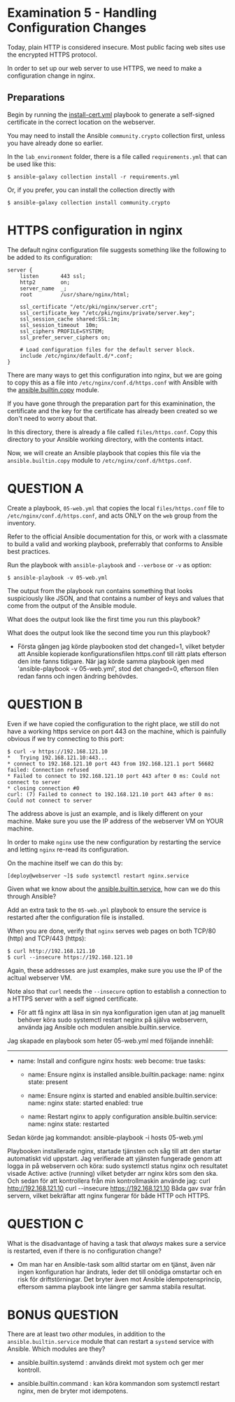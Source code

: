 # Examination 5 - Handling Configuration Changes

Today, plain HTTP is considered insecure. Most public facing web sites use the encrypted HTTPS
protocol.

In order to set up our web server to use HTTPS, we need to make a configuration change in nginx.

## Preparations

Begin by running the [install-cert.yml](install-cert.yml) playbook to generate a self-signed certificate
in the correct location on the webserver.

You may need to install the Ansible `community.crypto` collection first, unless you have
already done so earlier.

In the `lab_environment` folder, there is a file called `requirements.yml` that can be used like this:

    $ ansible-galaxy collection install -r requirements.yml

Or, if you prefer, you can install the collection directly with

    $ ansible-galaxy collection install community.crypto

# HTTPS configuration in nginx

The default nginx configuration file suggests something like the following to be added to its
configuration:

    server {
        listen       443 ssl;
        http2        on;
        server_name  _;
        root         /usr/share/nginx/html;

        ssl_certificate "/etc/pki/nginx/server.crt";
        ssl_certificate_key "/etc/pki/nginx/private/server.key";
        ssl_session_cache shared:SSL:1m;
        ssl_session_timeout  10m;
        ssl_ciphers PROFILE=SYSTEM;
        ssl_prefer_server_ciphers on;

        # Load configuration files for the default server block.
        include /etc/nginx/default.d/*.conf;
    }

There are many ways to get this configuration into nginx, but we are going to copy
this as a file into `/etc/nginx/conf.d/https.conf` with Ansible with the
[ansible.builtin.copy](https://docs.ansible.com/ansible/latest/collections/ansible/builtin/copy_module.html)
module.

If you have gone through the preparation part for this examinination, the certificate and the key for the
certificate has already been created so we don't need to worry about that.

In this directory, there is already a file called `files/https.conf`. Copy this directory to your Ansible
working directory, with the contents intact.

Now, we will create an Ansible playbook that copies this file via the `ansible.builtin.copy` module
to `/etc/nginx/conf.d/https.conf`.

# QUESTION A

Create a playbook, `05-web.yml` that copies the local `files/https.conf` file to `/etc/nginx/conf.d/https.conf`,
and acts ONLY on the `web` group from the inventory.

Refer to the official Ansible documentation for this, or work with a classmate to
build a valid and working playbook, preferrably that conforms to Ansible best practices.

Run the playbook with `ansible-playbook` and `--verbose` or `-v` as option:

    $ ansible-playbook -v 05-web.yml

The output from the playbook run contains something that looks suspiciously like JSON, and that contains
a number of keys and values that come from the output of the Ansible module.

What does the output look like the first time you run this playbook?

What does the output look like the second time you run this playbook?

- Första gången jag körde playbooken stod det changed=1, vilket betyder att Ansible kopierade konfigurationsfilen https.conf till rätt plats efterson den inte fanns tidigare. 
När jag körde samma playbook igen med 'ansible-playbook -v 05-web.yml', stod det changed=0, efterson filen redan fanns och ingen ändring behövdes. 

# QUESTION B

Even if we have copied the configuration to the right place, we still do not have a working https service
on port 443 on the machine, which is painfully obvious if we try connecting to this port:

    $ curl -v https://192.168.121.10
    *   Trying 192.168.121.10:443...
    * connect to 192.168.121.10 port 443 from 192.168.121.1 port 56682 failed: Connection refused
    * Failed to connect to 192.168.121.10 port 443 after 0 ms: Could not connect to server
    * closing connection #0
    curl: (7) Failed to connect to 192.168.121.10 port 443 after 0 ms: Could not connect to server

The address above is just an example, and is likely different on your machine. Make sure you use the IP address
of the webserver VM on YOUR machine.

In order to make `nginx` use the new configuration by restarting the service and letting `nginx` re-read
its configuration.

On the machine itself we can do this by:

    [deploy@webserver ~]$ sudo systemctl restart nginx.service

Given what we know about the [ansible.builtin.service](https://docs.ansible.com/ansible/latest/collections/ansible/builtin/service_module.html),
how can we do this through Ansible?

Add an extra task to the `05-web.yml` playbook to ensure the service is restarted after the configuration
file is installed.

When you are done, verify that `nginx` serves web pages on both TCP/80 (http) and TCP/443 (https):

    $ curl http://192.168.121.10
    $ curl --insecure https://192.168.121.10

Again, these addresses are just examples, make sure you use the IP of the acltual webserver VM.

Note also that `curl` needs the `--insecure` option to establish a connection to a HTTPS server with
a self signed certificate.

- För att få nginx att läsa in sin nya konfiguration igen utan at jag manuellt behöver köra sudo systemctl restart neginx på själva webservern, använda jag Ansible och modulen ansible.builtin.service. 

Jag skapade en playbook som heter 05-web.yml med följande innehåll: 

---
- name: Install and configure nginx
  hosts: web
  become: true
  tasks:
    - name: Ensure nginx is installed
      ansible.builtin.package:
        name: nginx
        state: present

    - name: Ensure nginx is started and enabled
      ansible.builtin.service:
        name: nginx
        state: started
        enabled: true

    - name: Restart nginx to apply configuration
      ansible.builtin.service:
        name: nginx
        state: restarted

Sedan körde jag kommandot: ansible-playbook -i hosts 05-web.yml

Playbooken installerade nginx, startade tjänsten och såg till att den startar automatiskt vid uppstart. 
Jag verifierade att yjänsten fungerade genom att logga in på webservern och köra: sudo systemctl status nginx och resultatet visade Active: active (running)
vilket betyder arr nginx körs som den ska. 
Och sedan för att kontrollera från min kontrollmaskin använde jag: 
  curl http://192.168.121.10
  curl --insecure https://192.168.121.10
Båda gav svar från servern, vilket bekräftar att nginx fungerar för både HTTP och HTTPS.

# QUESTION C

What is the disadvantage of having a task that _always_ makes sure a service is restarted, even if there is
no configuration change?

- Om man har en Ansible-task som alltid startar om en tjänst, även när ingen konfiguration har ändrats, leder det till onödiga omstartar och en risk för driftstörningar. Det bryter även mot Ansible idempotensprincip, eftersom samma playbook inte längre ger samma stabila resultat. 

# BONUS QUESTION

There are at least two _other_ modules, in addition to the `ansible.builtin.service` module that can restart
a `systemd` service with Ansible. Which modules are they?

- ansible.builtin.systemd : används direkt mot system och ger mer kontroll. 

- ansible.builtin.command : kan köra kommandon som systemctl restart nginx, men de bryter mot idempotens. 